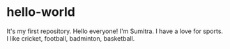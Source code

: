 # hello-world
It's my first repository.
Hello everyone!
I'm Sumitra. I have a love for sports. I like cricket, football, badminton, basketball.

